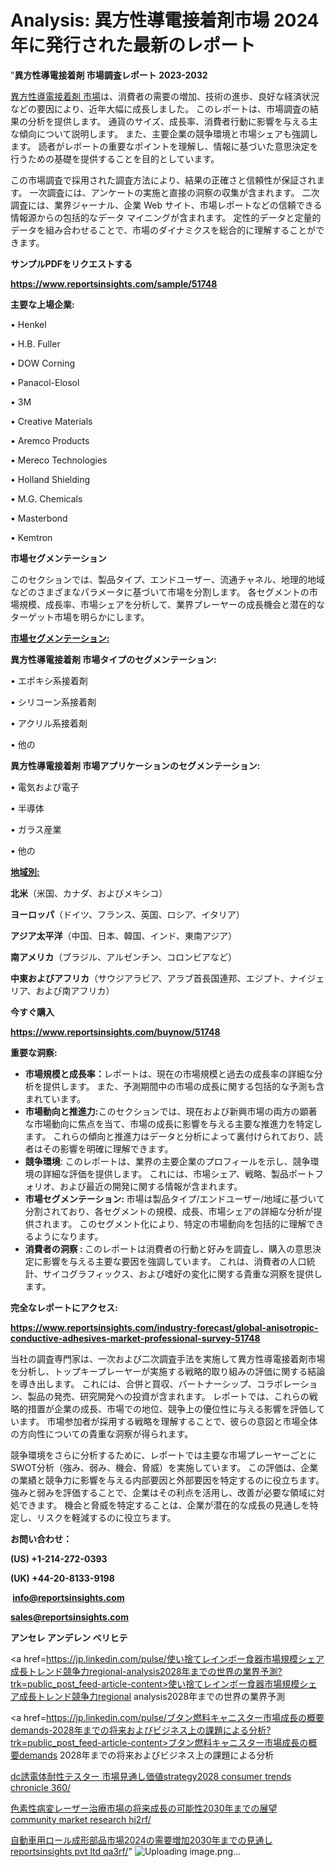# Analysis: 異方性導電接着剤市場 2024 年に発行された最新のレポート

"<strong>異方性導電接着剤 市場調査レポート 2023-2032</strong>

<a href=https://www.reportsinsights.com/sample/51748>異方性導電接着剤 市場</a>は、消費者の需要の増加、技術の進歩、良好な経済状況などの要因により、近年大幅に成長しました。 このレポートは、市場調査の結果の分析を提供します。 通貨のサイズ、成長率、消費者行動に影響を与える主な傾向について説明します。 また、主要企業の競争環境と市場シェアも強調します。 読者がレポートの重要なポイントを理解し、情報に基づいた意思決定を行うための基礎を提供することを目的としています。

この市場調査で採用された調査方法により、結果の正確さと信頼性が保証されます。 一次調査には、アンケートの実施と直接の洞察の収集が含まれます。 二次調査には、業界ジャーナル、企業 Web サイト、市場レポートなどの信頼できる情報源からの包括的なデータ マイニングが含まれます。 定性的データと定量的データを組み合わせることで、市場のダイナミクスを総合的に理解することができます。

<strong><b>サンプルPDFをリクエストする</b></strong>

<a href=https://www.reportsinsights.com/sample/51748><strong><u>https://www.reportsinsights.com/sample/51748</u></strong></a>

<strong>主要な上場企業:</strong>

• Henkel

• H.B. Fuller

• DOW Corning

• Panacol-Elosol

• 3M

• Creative Materials

• Aremco Products

• Mereco Technologies

• Holland Shielding

• M.G. Chemicals

• Masterbond

• Kemtron

<strong>市場セグメンテーション</strong>

このセクションでは、製品タイプ、エンドユーザー、流通チャネル、地理的地域などのさまざまなパラメータに基づいて市場を分割します。 各セグメントの市場規模、成長率、市場シェアを分析して、業界プレーヤーの成長機会と潜在的なターゲット市場を明らかにします。

<strong><u>市場セグメンテーション</u></strong><strong><u>:</u></strong>

<strong>異方性導電接着剤 市場タイプのセグメンテーション:</strong>

• エポキシ系接着剤

• シリコーン系接着剤

• アクリル系接着剤

• 他の

<strong>異方性導電接着剤 市場アプリケーションのセグメンテーション:</strong>

• 電気および電子

• 半導体

• ガラス産業

• 他の

<strong><u>地域別</u></strong><strong><u>:</u></strong>

<strong>北米</strong>（米国、カナダ、およびメキシコ）

<strong>ヨーロッパ</strong>（ドイツ、フランス、英国、ロシア、イタリア）

<strong>アジア太平洋</strong>（中国、日本、韓国、インド、東南アジア）

<strong>南アメリカ</strong>（ブラジル、アルゼンチン、コロンビアなど）

<strong>中東およびアフリカ</strong>（サウジアラビア、アラブ首長国連邦、エジプト、ナイジェリア、および南アフリカ）

<strong>今すぐ購入</strong>

<a href=https://www.reportsinsights.com/buynow/51748><strong><u>https://www.reportsinsights.com/buynow/51748</u></strong></a>

<strong>重要な洞察:</strong>
<ul>
  <li><strong>市場規模と成長率：</strong>レポートは、現在の市場規模と過去の成長率の詳細な分析を提供します。 また、予測期間中の市場の成長に関する包括的な予測も含まれています。</li>
  <li><strong>市場動向と推進力:</strong>このセクションでは、現在および新興市場の両方の顕著な市場動向に焦点を当て、市場の成長に影響を与える主要な推進力を特定します。 これらの傾向と推進力はデータと分析によって裏付けられており、読者はその影響を明確に理解できます。</li>
  <li><strong>競争環境</strong>: このレポートは、業界の主要企業のプロフィールを示し、競争環境の詳細な評価を提供します。 これには、市場シェア、戦略、製品ポートフォリオ、および最近の開発に関する情報が含まれます。</li>
  <li><strong>市場セグメンテーション: </strong>市場は製品タイプ/エンドユーザー/地域に基づいて分割されており、各セグメントの規模、成長、市場シェアの詳細な分析が提供されます。 このセグメント化により、特定の市場動向を包括的に理解できるようになります。</li>
  <li><strong>消費者の洞察 : </strong>このレポートは消費者の行動と好みを調査し、購入の意思決定に影響を与える主要な要因を強調しています。 これは、消費者の人口統計、サイコグラフィックス、および嗜好の変化に関する貴重な洞察を提供します。</li>
</ul>
<strong>完全なレポートにアクセス:</strong>

<a href=https://www.reportsinsights.com/industry-forecast/global-anisotropic-conductive-adhesives-market-professional-survey-51748><strong><u><b>https://www.reportsinsights.com/industry-forecast/global-anisotropic-conductive-adhesives-market-professional-survey-51748</b></u></strong></a>

当社の調査専門家は、一次および二次調査手法を実施して異方性導電接着剤市場を分析し、トップキープレーヤーが実施する戦略的取り組みの評価に関する結論を導き出します。 これには、合併と買収、パートナーシップ、コラボレーション、製品の発売、研究開発への投資が含まれます。 レポートでは、これらの戦略的措置が企業の成長、市場での地位、競争上の優位性に与える影響を評価しています。 市場参加者が採用する戦略を理解することで、彼らの意図と市場全体の方向性についての貴重な洞察が得られます。

競争環境をさらに分析するために、レポートでは主要な市場プレーヤーごとにSWOT分析（強み、弱み、機会、脅威）を実施しています。 この評価は、企業の業績と競争力に影響を与える内部要因と外部要因を特定するのに役立ちます。 強みと弱みを評価することで、企業はその利点を活用し、改善が必要な領域に対処できます。 機会と脅威を特定することは、企業が潜在的な成長の見通しを特定し、リスクを軽減するのに役立ちます。

<strong>お問い合わせ：</strong>

<strong>(US) +1-214-272-0393</strong>

<strong>(UK) +44-20-8133-9198</strong>

<strong> </strong><a href=info@reportsinsights.com><strong><u>info@reportsinsights.com</u></strong></a>

<a href=sales@reportsinsights.com><strong><u>sales@reportsinsights.com</u></strong></a>

<strong>アンセレ アンデレン ベリヒテ</strong>

<a href=https://jp.linkedin.com/pulse/使い捨てレインボー食器市場規模シェア成長トレンド競争力regional-analysis2028年までの世界の業界予測?trk=public_post_feed-article-content>使い捨てレインボー食器市場規模シェア成長トレンド競争力regional analysis2028年までの世界の業界予測</a>

<a href=https://jp.linkedin.com/pulse/ブタン燃料キャニスター市場成長の概要demands-2028年までの将来およびビジネス上の課題による分析?trk=public_post_feed-article-content>ブタン燃料キャニスター市場成長の概要demands 2028年までの将来およびビジネス上の課題による分析</a>

<a href=https://www.linkedin.com/pulse/dc誘電体耐性テスター-市場見通し価値strategy2028-consumer-trends-chronicle-360/>dc誘電体耐性テスター 市場見通し価値strategy2028 consumer trends chronicle 360/</a>

<a href=https://www.linkedin.com/pulse/色素性病変レーザー治療市場の将来成長の可能性2030年までの展望-community-market-research-hj2rf/>色素性病変レーザー治療市場の将来成長の可能性2030年までの展望 community market research hj2rf/</a>

<a href=https://www.linkedin.com/pulse/自動車用ロール成形部品市場2024の需要増加2030年までの見通し-reportsinsights-pvt-ltd-qa3rf/>自動車用ロール成形部品市場2024の需要増加2030年までの見通し reportsinsights pvt ltd qa3rf/</a>"
![Uploading image.png…]()
